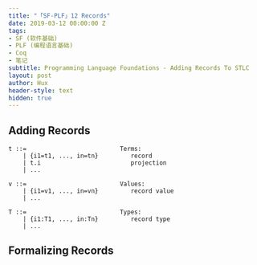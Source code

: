 ```yaml
---
title: "「SF-PLF」12 Records"
date: 2019-03-12 00:00:00 Z
tags:
- SF (软件基础)
- PLF (编程语言基础)
- Coq
- 笔记
subtitle: Programming Language Foundations - Adding Records To STLC
layout: post
author: Hux
header-style: text
hidden: true
---
```


## Adding Records


```coq
t ::=                          Terms:
    | {i1=t1, ..., in=tn}         record
    | t.i                         projection
    | ...

v ::=                          Values:
    | {i1=v1, ..., in=vn}         record value
    | ...

T ::=                          Types:
    | {i1:T1, ..., in:Tn}         record type
    | ...
```


## Formalizing Records





